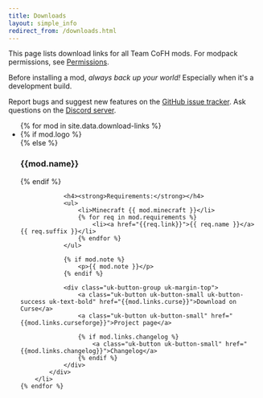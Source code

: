 ```yaml
---
title: Downloads
layout: simple_info
redirect_from: /downloads.html
---
```


This page lists download links for all Team CoFH mods. For modpack permissions,
see [Permissions](/permissions/).

Before installing a mod, *always back up your world!* Especially when
it's a development build.

Report bugs and suggest new features on the [GitHub issue
tracker](https://github.com/CoFH/Feedback). Ask questions on the [Discord
server](https://discord.gg/uRKrnbH).

<ul class="uk-grid uk-grid-width-large-1-2" data-uk-grid-margin data-uk-grid-match="{target: '.uk-panel'}">
    {% for mod in site.data.download-links %}
        <li id="{{mod.tag}}">
            <div class="uk-panel uk-panel-box">
                {% if mod.logo %}
                    <div class="cofh-download-logo" style="background-image: url(/assets/images/{{ mod.logo }})" title="{{mod.name}}"></div>
                {% else %}
                    <h3>{{mod.name}}</h3>
                {% endif %}

                <h4><strong>Requirements:</strong></h4>
                <ul>
                    <li>Minecraft {{ mod.minecraft }}</li>
                    {% for req in mod.requirements %}
                        <li><a href="{{req.link}}">{{ req.name }}</a> {{ req.suffix }}</li>
                    {% endfor %}
                </ul>

                {% if mod.note %}
                    <p>{{ mod.note }}</p>
                {% endif %}

                <div class="uk-button-group uk-margin-top">
                    <a class="uk-button uk-button-small uk-button-success uk-text-bold" href="{{mod.links.curse}}">Download on Curse</a>
                    <a class="uk-button uk-button-small" href="{{mod.links.curseforge}}">Project page</a>

                    {% if mod.links.changelog %}
                        <a class="uk-button uk-button-small" href="{{mod.links.changelog}}">Changelog</a>
                    {% endif %}
                </div>
            </div>
        </li>
    {% endfor %}
</ul>
